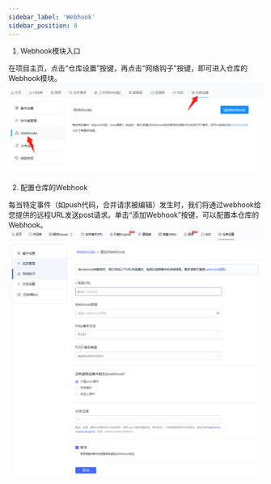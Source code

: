 ```yaml
---
sidebar_label: 'Webhook'
sidebar_position: 8     
---
```

  1. Webhook模块入口
  
  在项目主页，点击“仓库设置”按键，再点击“网络钩子”按键，即可进入仓库的Webhook模块。  
  ![](../../static/img/代码库管理/Webhook/Webhook入口.png)<br/>
    
  2. 配置仓库的Webhook
  
  每当特定事件（如push代码，合并请求被编辑）发生时，我们将通过webhook给您提供的远程URL发送post请求。单击“添加Webhook”按键，可以配置本仓库的Webhook。
  ![](../../static/img/代码库管理/Webhook/Webhook配置.png)<br/>